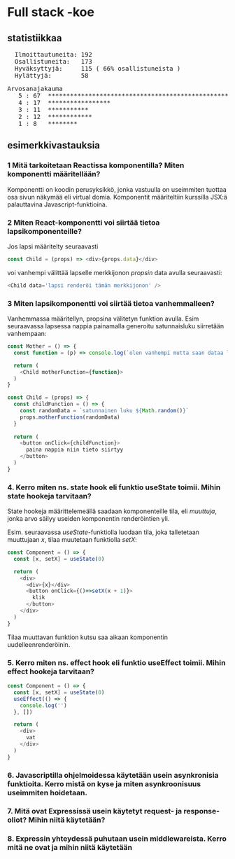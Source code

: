 # Full stack -koe

## statistiikkaa

<pre>
  Ilmoittautuneita: 192
  Osallistuneita:   173
  Hyväksyttyjä:     115 ( 66% osallistuneista )	   
  Hylättyjä:        58
</pre>

<pre>
Arvosanajakauma
   5 : 67  ************************************************************...
   4 : 17  *****************
   3 : 11  ***********
   2 : 12  ************
   1 : 8   ********
</pre>

## esimerkkivastauksia

### 1 Mitä tarkoitetaan Reactissa komponentilla? Miten komponentti määritellään?  

Komponentti on koodin perusyksikkö, jonka vastuulla on useimmiten tuottaa osa sivun näkymää eli virtual domia. Komponentit määriteltiin kurssilla JSX:ä palauttavina Javascript-funktioina.

### 2 Miten React-komponentti voi siirtää tietoa lapsikomponenteille?

Jos lapsi määritelty seuraavasti

```js 
const Child = (props) => <div>{props.data}</div>
```

voi vanhempi välittää lapselle merkkijonon _propsin_ data avulla seuraavasti:

```js 
<Child data='lapsi renderöi tämän merkkijonon' />
```

### 3 Miten lapsikomponentti voi siirtää tietoa vanhemmalleen?  

Vanhemmassa määritellyn, propsina välitetyn funktion avulla. Esim seuraavassa lapsessa nappia painamalla generoitu satunnaisluku siirretään vanhempaan:

```js 
const Mother = () => {
  const function = (p) => console.log(`olen vanhempi mutta saan dataa lapselta ${p}`)

  return (
    <Child motherFunction={function}>
  )
}
```

```js 
const Child = (props) => {
  const childFunction = () => {
    const randomData = `satunnainen luku ${Math.random()}`
    props.motherFunction(randomData)
  }
  
  return (
    <button onClick={childFunction}>
      paina nappia niin tieto siirtyy
    </button>
  )
}
```

### 4. Kerro miten ns. state hook eli funktio useState toimii. Mihin state hookeja tarvitaan?

State hookeja määrittelemeällä saadaan komponenteille tila, eli _muuttuja_, jonka arvo säilyy useiden komponentin renderöintien yli.

Esim. seuraavassa _useState_-funktiolla luodaan tila, joka talletetaan muuttujaan _x_, tilaa muutetaan funktiolla _setX_:

```js 
const Component = () => {
  const [x, setX] = useState(0)

  return (
    <div>
      <div>{x}</div>
      <button onClick={()=>setX(x + 1)}>
        klik
      </button>
    </div>
  )
}
```

Tilaa muuttavan funktion kutsu saa aikaan komponentin uudelleenrenderöinin.

### 5. Kerro miten ns. effect hook eli funktio useEffect toimii. Mihin effect hookeja tarvitaan?
```js 
const Component = () => {
  const [x, setX] = useState(0)
  useEffect(() => {
    console.log('')
  }, [])

  return (
    <div>
      vat
    </div>
  )
}
```

### 6. Javascriptilla ohjelmoidessa käytetään usein asynkronisia funktioita. Kerro mistä on kyse ja miten asynkroonisuus useimmiten hoidetaan.

### 7. Mitä ovat Expressissä usein käytetyt request- ja response-oliot? Mihin niitä käytetään?

### 8. Expressin yhteydessä puhutaan usein middlewareista. Kerro mitä ne ovat ja mihin niitä käytetään


